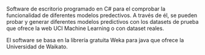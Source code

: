 Software de escritorio programado en C# para el comprobar la funcionalidad de diferentes modelos predectivos. A través de él, se pueden probar y generar diferentes modelos predictivos con los datasets de prueba que ofrece la web UCI Machine Learning o con dataset reales.

El software se basa en la librería gratuita Weka para java que ofrece la Universidad de Waikato.

